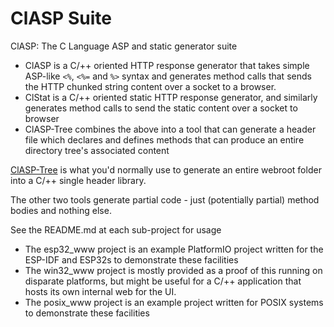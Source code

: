 # ClASP Suite

ClASP: The C Language ASP and static generator suite

- ClASP is a C/++ oriented HTTP response generator that takes simple ASP-like `<%`, `<%=` and `%>` syntax and generates method calls that sends the HTTP chunked string content over a socket to a browser.
- ClStat is a C/++ oriented static HTTP response generator, and similarly generates method calls to send the static content over a socket to browser
- ClASP-Tree combines the above into a tool that can generate a header file which declares and defines methods that can produce an entire directory tree's associated content

[ClASP-Tree](https://github.com/codewitch-honey-crisis/clasp/tree/master/clasptree) is what you'd normally use to generate an entire webroot folder into a C/++ single header library.

The other two tools generate partial code - just (potentially partial) method bodies and nothing else.

See the README.md at each sub-project for usage
 
- The esp32_www project is an example PlatformIO project written for the ESP-IDF and ESP32s to demonstrate these facilities
- The win32_www project is mostly provided as a proof of this running on disparate platforms, but might be useful for a C/++ application that hosts its own internal web for the UI.
- The posix_www project is an example project written for POSIX systems to demonstrate these facilities
